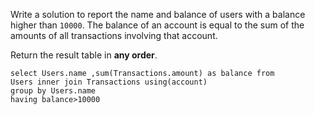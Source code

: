 Write a solution to report the name and balance of users with a balance higher than `10000`. The balance of an account is equal to the sum of the amounts of all transactions involving that account.

Return the result table in **any order**.

```MySQL
select Users.name ,sum(Transactions.amount) as balance from
Users inner join Transactions using(account)
group by Users.name
having balance>10000
```